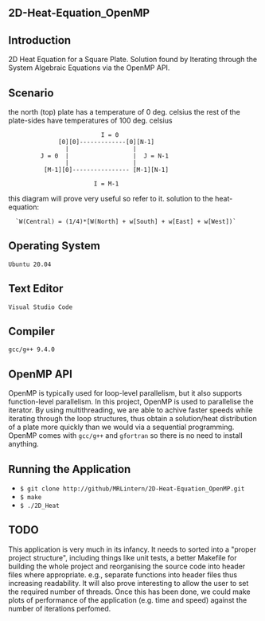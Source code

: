 ## 2D-Heat-Equation_OpenMP

## Introduction
2D Heat Equation for a Square Plate. Solution found by Iterating through the System Algebraic Equations via the OpenMP API.

## Scenario

the north (top) plate has a temperature of 0 deg. celsius
the rest of the plate-sides have temperatures of 100 deg. celsius

                              I = 0
                  [0][0]-------------[0][N-1]
                    |                  |
             J = 0  |                  |  J = N-1
                    |                  |
              [M-1][0]---------------- [M-1][N-1]
              
                            I = M-1
                            
this diagram will prove very useful so refer to it.
solution to the heat-equation:

      `W(Central) = (1/4)*[W(North] + w[South] + w[East] + w[West])`

## Operating System
`Ubuntu 20.04`

## Text Editor
`Visual Studio Code`

## Compiler
`gcc/g++ 9.4.0`

## OpenMP API
OpenMP is typically used for loop-level parallelism, but it also supports function-level parallelism.
In this project, OpenMP is used to parallelise the iterator. By using multithreading, we are able to achive
faster speeds while iterating through the loop structures, thus obtain a solution/heat distribution of a plate
more quickly than we would via a sequential programming.
OpenMP comes with `gcc/g++` and `gfortran` so there is no need to install anything.

## Running the Application

  * `$ git clone http://github/MRLintern/2D-Heat-Equation_OpenMP.git`
  * `$ make`
  * `$ ./2D_Heat`

## TODO

This application is very much in its infancy. It needs to sorted into a "proper project structure", including things like unit tests, a better Makefile for building the whole project and reorganising the source code into header files where appropriate. e.g., separate functions into header files thus increasing readability. It will also prove interesting to allow the user to set the required number of threads. Once this has been done, we could make plots of performance of the application (e.g. time and speed) against the number of iterations perfomed.
  
  
  
  

